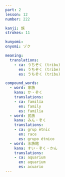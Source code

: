 ```yaml
---
part: 2
lesson: 12
number: 222

kanji: 族
strokes: 11

kunyomi:
onyomi: ゾク

meaning:
  translations:
    - ca: うちぞく (tribu)
      en: うちぞく (tribe)
      es: うちぞく (tribu)

compound_words:
  - word: 家族
    kana: か・ぞく
    translations:
    - ca: familía
      en: family
      es: familia
  - word: 民族
    kana: みん・ぞく
    translations:
    - ca: grup ètnic
      en: race
      es: grupo étnico
  - word: 水族館
    kana: すい・ぞく・かん
    translations:
    - ca: aquarium
      en: aquarium
      es: acuario
---
```

